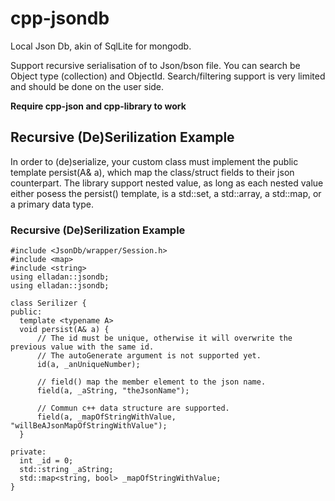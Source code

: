 # cpp-jsondb
Local Json Db, akin of SqlLite for mongodb. 

Support recursive serialisation of to Json/bson file.
You can search be Object type (collection) and ObjectId.
Search/filtering support is very limited and should be done on the user side.

**Require cpp-json and cpp-library to work**


## Recursive (De)Serilization Example

In order to (de)serialize, your custom class must implement the public template persist(A& a), which map the class/struct fields to their json counterpart.
The library support nested value, as long as each nested value either posess the persist() template, is a std::set, a std::array, a std::map, or a primary data type. 

### Recursive (De)Serilization Example
```
#include <JsonDb/wrapper/Session.h>
#include <map>
#include <string>
using elladan::jsondb;
using elladan::jsondb;

class Serilizer {
public:
  template <typename A>
  void persist(A& a) {
      // The id must be unique, otherwise it will overwrite the previous value with the same id. 
      // The autoGenerate argument is not supported yet.
      id(a, _anUniqueNumber); 
      
      // field() map the member element to the json name.
      field(a, _aString, "theJsonName");
      
      // Commun c++ data structure are supported.
      field(a, _mapOfStringWithValue, "willBeAJsonMapOfStringWithValue");
  }
  
private:
  int _id = 0;
  std::string _aString;
  std::map<string, bool> _mapOfStringWithValue;
}
```

